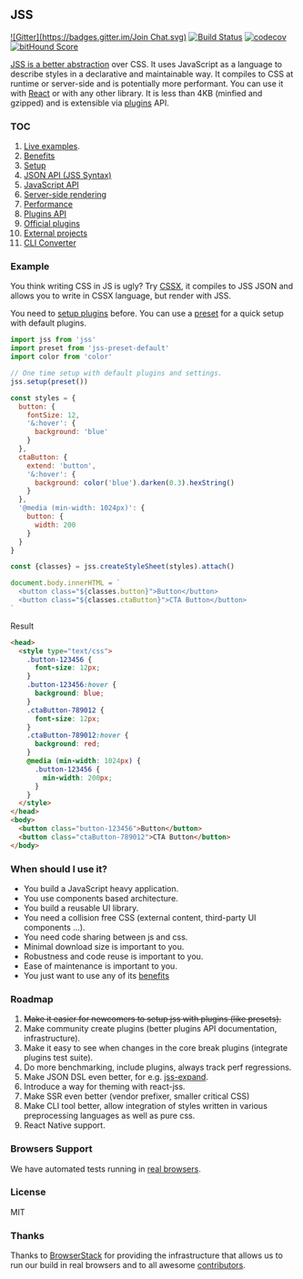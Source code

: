## JSS

[![Gitter](https://badges.gitter.im/Join Chat.svg)](https://gitter.im/cssinjs/lobby)
[![Build Status](https://travis-ci.org/cssinjs/jss.svg?branch=master)](https://travis-ci.org/cssinjs/jss)
[![codecov](https://codecov.io/gh/cssinjs/jss/branch/master/graph/badge.svg)](https://codecov.io/gh/cssinjs/jss)
[![bitHound Score](https://www.bithound.io/cssinjs/jss/badges/score.svg)](https://www.bithound.io/cssinjs/jss)

[JSS is a better abstraction](https://medium.com/@oleg008/jss-is-css-d7d41400b635) over CSS. It uses JavaScript as a language to describe styles in a declarative and maintainable way. It compiles to CSS at runtime or server-side and is potentially more performant. You can use it with [React](https://github.com/cssinjs/react-jss) or with any other library. It is less than 4KB (minfied and gzipped) and is extensible via [plugins](./docs/plugins.md) API.

### TOC

1. [Live examples](http://cssinjs.github.io/examples/index.html).
1. [Benefits](./docs/benefits.md)
1. [Setup](./docs/setup.md)
1. [JSON API (JSS Syntax)](./docs/json-api.md)
1. [JavaScript API](./docs/js-api.md)
1. [Server-side rendering](./docs/ssr.md)
1. [Performance](./docs/performance.md)
1. [Plugins API](./docs/plugins.md)
1. [Official plugins](https://github.com/cssinjs?query=jss-)
1. [External projects](./docs/external-projects.md)
1. [CLI Converter](https://github.com/cssinjs/cli)

### Example

You think writing CSS in JS is ugly?
Try [CSSX](https://github.com/krasimir/cssx), it compiles to JSS JSON and allows you to write  in CSSX language, but render with JSS.

You need to [setup plugins](./docs/setup.md#setup-with-plugins) before.
You can use a [preset](https://github.com/cssinjs/jss-preset-default) for a quick setup with default plugins.

```javascript
import jss from 'jss'
import preset from 'jss-preset-default'
import color from 'color'

// One time setup with default plugins and settings.
jss.setup(preset())

const styles = {
  button: {
    fontSize: 12,
    '&:hover': {
      background: 'blue'
    }
  },
  ctaButton: {
    extend: 'button',
    '&:hover': {
      background: color('blue').darken(0.3).hexString()
    }
  },
  '@media (min-width: 1024px)': {
    button: {
      width: 200
    }
  }
}

const {classes} = jss.createStyleSheet(styles).attach()

document.body.innerHTML = `
  <button class="${classes.button}">Button</button>
  <button class="${classes.ctaButton}">CTA Button</button>
`
```

Result

```html
<head>
  <style type="text/css">
    .button-123456 {
      font-size: 12px;
    }
    .button-123456:hover {
      background: blue;
    }
    .ctaButton-789012 {
      font-size: 12px;
    }
    .ctaButton-789012:hover {
      background: red;
    }
    @media (min-width: 1024px) {
      .button-123456 {
        min-width: 200px;
      }
    }
  </style>
</head>
<body>
  <button class="button-123456">Button</button>
  <button class="ctaButton-789012">CTA Button</button>
</body>
```
### When should I use it?

- You build a JavaScript heavy application.
- You use components based architecture.
- You build a reusable UI library.
- You need a collision free CSS (external content, third-party UI components ...).
- You need code sharing between js and css.
- Minimal download size is important to you.
- Robustness and code reuse is important to you.
- Ease of maintenance is important to you.
- You just want to use any of its [benefits](./docs/benefits.md)

### Roadmap

1. ~~Make it easier for newcomers to setup jss with plugins (like presets).~~
1. Make community create plugins (better plugins API documentation, infrastructure).
1. Make it easy to see when changes in the core break plugins (integrate plugins test suite).
1. Do more benchmarking, include plugins, always track perf regressions.
1. Make JSON DSL even better, for e.g. [jss-expand](https://github.com/typical000/jss-expand).
1. Introduce a way for theming with react-jss.
1. Make SSR even better (vendor prefixer, smaller critical CSS)
1. Make CLI tool better, allow integration of styles written in various preprocessing languages as well as pure css.
1. React Native support.

### Browsers Support

We have automated tests running in [real browsers](./browsers.json).

### License

MIT

### Thanks

Thanks to [BrowserStack](https://www.browserstack.com) for providing the infrastructure that allows us to run our build in real browsers and to all awesome [contributors](https://github.com/cssinjs/jss/graphs/contributors).
